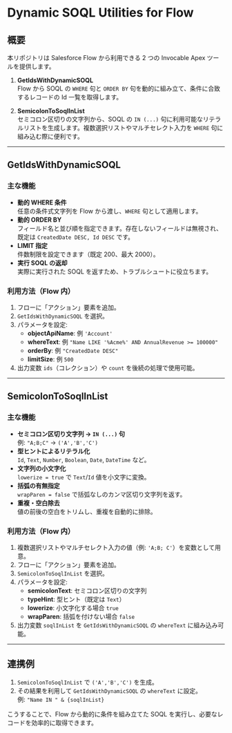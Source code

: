 # Dynamic SOQL Utilities for Flow

## 概要
本リポジトリは Salesforce Flow から利用できる 2 つの Invocable Apex ツールを提供します。

1. **GetIdsWithDynamicSOQL**  
   Flow から SOQL の `WHERE` 句と `ORDER BY` 句を動的に組み立て、条件に合致するレコードの Id 一覧を取得します。

2. **SemicolonToSoqlInList**  
   セミコロン区切りの文字列から、SOQL の `IN (...)` 句に利用可能なリテラルリストを生成します。複数選択リストやマルチセレクト入力を `WHERE` 句に組み込む際に便利です。

---

## GetIdsWithDynamicSOQL

### 主な機能
- **動的 WHERE 条件**  
  任意の条件式文字列を Flow から渡し、`WHERE` 句として適用します。
- **動的 ORDER BY**  
  フィールド名と並び順を指定できます。存在しないフィールドは無視され、既定は `CreatedDate DESC, Id DESC` です。
- **LIMIT 指定**  
  件数制限を設定できます（既定 200、最大 2000）。
- **実行 SOQL の返却**  
  実際に実行された SOQL を返すため、トラブルシュートに役立ちます。

### 利用方法（Flow 内）
1. フローに「アクション」要素を追加。
2. `GetIdsWithDynamicSOQL` を選択。
3. パラメータを設定:
   - **objectApiName**: 例 `'Account'`
   - **whereText**: 例 `"Name LIKE '%Acme%' AND AnnualRevenue >= 100000"`
   - **orderBy**: 例 `"CreatedDate DESC"`
   - **limitSize**: 例 `500`
4. 出力変数 `ids`（コレクション）や `count` を後続の処理で使用可能。

---

## SemicolonToSoqlInList

### 主な機能
- **セミコロン区切り文字列 → `IN (...)` 句**  
  例: `"A;B;C"` → `('A','B','C')`
- **型ヒントによるリテラル化**  
  `Id`, `Text`, `Number`, `Boolean`, `Date`, `DateTime` など。
- **文字列の小文字化**  
  `lowerize = true` で `Text`/`Id` 値を小文字に変換。
- **括弧の有無指定**  
  `wrapParen = false` で括弧なしのカンマ区切り文字列を返す。
- **重複・空白除去**  
  値の前後の空白をトリムし、重複を自動的に排除。

### 利用方法（Flow 内）
1. 複数選択リストやマルチセレクト入力の値（例: `'A;B; C'`）を変数として用意。
2. フローに「アクション」要素を追加。
3. `SemicolonToSoqlInList` を選択。
4. パラメータを設定:
   - **semicolonText**: セミコロン区切りの文字列
   - **typeHint**: 型ヒント（既定は `Text`）
   - **lowerize**: 小文字化する場合 `true`
   - **wrapParen**: 括弧を付けない場合 `false`
5. 出力変数 `soqlInList` を `GetIdsWithDynamicSOQL` の `whereText` に組み込み可能。

---

## 連携例
1. `SemicolonToSoqlInList` で `('A','B','C')` を生成。
2. その結果を利用して `GetIdsWithDynamicSOQL` の `whereText` に設定。  
   例: `"Name IN " & {soqlInList}`

こうすることで、Flow から動的に条件を組み立てた SOQL を実行し、必要なレコードを効率的に取得できます。
